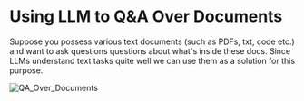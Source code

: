 # Using LLM to Q&A Over Documents

Suppose you possess various text documents (such as PDFs, txt, code etc.) and want to ask questions questions about what's inside these docs. Since LLMs understand text tasks quite well we can use them as a solution for this purpose.

![QA_Over_Documents](https://github.com/csernac0/llm-qa-over-docs/assets/30326740/fddc8946-14d5-46e5-a93d-3b7ee13f1c83)
